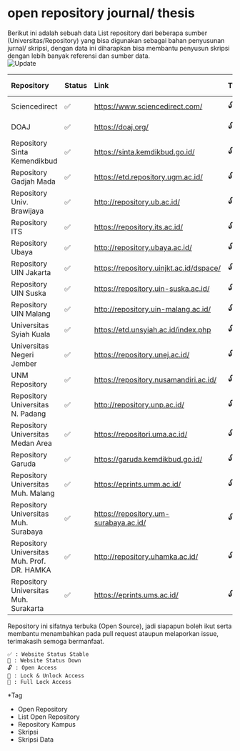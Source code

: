 # open repository journal/ thesis

Berikut ini adalah sebuah data List repository dari beberapa sumber (Universitas/Repository) yang bisa digunakan sebagai bahan penyusunan jurnal/ skripsi, dengan data ini diharapkan bisa membantu penyusun skripsi dengan lebih banyak referensi dan sumber data. 
<br>
![Update](https://img.shields.io/github/last-commit/fajriyan/open-repository?label=last%20update)

| Repository                        | Status | Link                                    | Type | Added on      | From   |
| :-------------------------------- | :----- | :-------------------------------------- | :--- | :------------ | :----- |
| Sciencedirect                     | ✅     | https://www.sciencedirect.com/          | 🔓   | February 2023 | Global |
| DOAJ                              | ✅     | https://doaj.org/                       | 🔓   | February 2023 | Global |
| Repository Sinta Kemendikbud      | ✅     | https://sinta.kemdikbud.go.id/          | 🔓   | February 2023 | IDN    |
| Repository Gadjah Mada        | ✅     | https://etd.repository.ugm.ac.id/             | 🔓 | June 2024 | IDN    |
| Repository Univ. Brawijaya        | ✅     | http://repository.ub.ac.id/             | 🔓🔐 | February 2023 | IDN    |
| Repository ITS                    | ✅     | https://repository.its.ac.id/           | 🔓🔐 | February 2023 | IDN    |
| Repository Ubaya                  | ✅     | http://repository.ubaya.ac.id/          | 🔓   | February 2023 | IDN    |
| Repository UIN Jakarta            | ✅     | https://repository.uinjkt.ac.id/dspace/ | 🔓   | February 2023 | IDN    |
| Repository UIN Suska              | ✅     | https://repository.uin-suska.ac.id/     | 🔓   | February 2023 | IDN    |
| Repository UIN Malang             | ✅     | http://repository.uin-malang.ac.id/     | 🔓   | February 2023 | IDN    |
| Universitas Syiah Kuala           | ✅     | https://etd.unsyiah.ac.id/index.php     | 🔓   | February 2023 | IDN    |
| Universitas Negeri Jember           | ✅     | https://repository.unej.ac.id/     | 🔓   | June 2024 | IDN    |
| UNM Repository                    | ✅     | https://repository.nusamandiri.ac.id/   | 🔓   | February 2023 | IDN    |
| Repository Universitas N. Padang  | ✅     | http://repository.unp.ac.id/            | 🔓   | February 2023 | IDN    |
| Repository Universitas Medan Area | ✅     | https://repositori.uma.ac.id/           | 🔓   | February 2023 | IDN    |
| Repository Garuda                 | ✅    | https://garuda.kemdikbud.go.id/         | 🔓   | February 2023 | IDN    |
| Repository Universitas Muh. Malang                    | ✅     | https://eprints.umm.ac.id/              | 🔓   | June 2024            | IDN    |
| Repository Universitas Muh. Surabaya                                | ✅     | https://repository.um-surabaya.ac.id/    | 🔓   | June 2024            | IDN    |
| Repository Universitas Muh. Prof. DR. HAMKA                                | ✅     | http://repository.uhamka.ac.id/    | 🔓   | June 2024            | IDN    |
| Repository Universitas Muh. Surakarta                                | ✅     | https://eprints.ums.ac.id/    | 🔓   | June 2024            | IDN    |

Repository ini sifatnya terbuka (Open Source), jadi siapapun boleh ikut serta membantu menambahkan pada pull request ataupun melaporkan issue, terimakasih semoga bermanfaat.

```
✅ : Website Status Stable
🔻 : Website Status Down
🔓 : Open Access
🔐 : Lock & Unlock Access
🔑 : Full Lock Access
```
*Tag
<p>
<ul>
  <li>Open Repository</li>
  <li>List Open Repository</li>
  <li>Repository Kampus</li>
  <li>Skripsi</li>
  <li>Skripsi Data</li>
</ul>  
</p>
